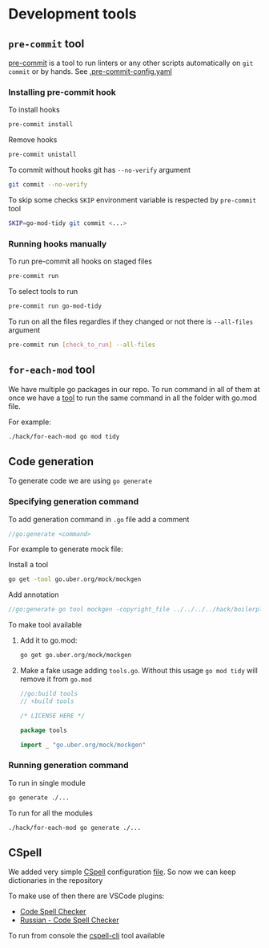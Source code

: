 # Development tools

## `pre-commit` tool

[pre-commit](https://pre-commit.com/) is a tool to run linters or any other scripts automatically on `git commit` or by hands. See [.pre-commit-config.yaml](/.pre-commit-config.yaml)

### Installing pre-commit hook

To install hooks

```sh
pre-commit install
```

Remove hooks

```sh
pre-commit unistall
```

To commit without hooks git has `--no-verify` argument

```sh
git commit --no-verify
```

To skip some checks `SKIP` environment variable is respected by `pre-commit` tool

```sh
SKIP=go-mod-tidy git commit <...>
```

### Running hooks manually

To run pre-commit all hooks on staged files

```sh
pre-commit run
```

To select tools to run

```sh
pre-commit run go-mod-tidy
```

To run on all the files regardles if they changed or not there is `--all-files` argument

```sh
pre-commit run [check_to_run] --all-files
```

## `for-each-mod` tool

We have multiple go packages in our repo. To run command in all of them at once we have a [tool](/hack/for-each-mod) to run the same command in all the folder with go.mod file.

For example:

```sh
./hack/for-each-mod go mod tidy
```

## Code generation

To generate code we are using `go generate`

### Specifying generation command

To add generation command in `.go` file add a comment

```go
//go:generate <command>
```

For example to generate mock file:

Install a tool

```sh
go get -tool go.uber.org/mock/mockgen
```

Add annotation

```go
//go:generate go tool mockgen -copyright_file ../../../../hack/boilerplate.txt -write_source_comment -destination=../mock_utils/$GOFILE -source=$GOFILE
```

To make tool available

1. Add it to go.mod:

    ```sh
    go get go.uber.org/mock/mockgen
    ```

2. Make a fake usage adding `tools.go`. Without this usage `go mod tidy` will remove it from `go.mod`

    ```go
    //go:build tools
    // +build tools
    
    /* LICENSE HERE */
    
    package tools

    import _ "go.uber.org/mock/mockgen"
    ```

### Running generation command

To run in single module

```sh
go generate ./...
```

To run for all the modules

```sh
./hack/for-each-mod go generate ./...
```

## CSpell

We added very simple [CSpell](https://cspell.org/) configuration [file](/cspell.config.yaml). So now we can keep dictionaries in the repository

To make use of then there are VSCode plugins:

- [Code Spell Checker](https://marketplace.visualstudio.com/items?itemName=streetsidesoftware.code-spell-checker)
- [Russian - Code Spell Checker](https://marketplace.visualstudio.com/items?itemName=streetsidesoftware.code-spell-checker-russian)

To run from console the [cspell-cli](https://github.com/streetsidesoftware/cspell-cli) tool available
